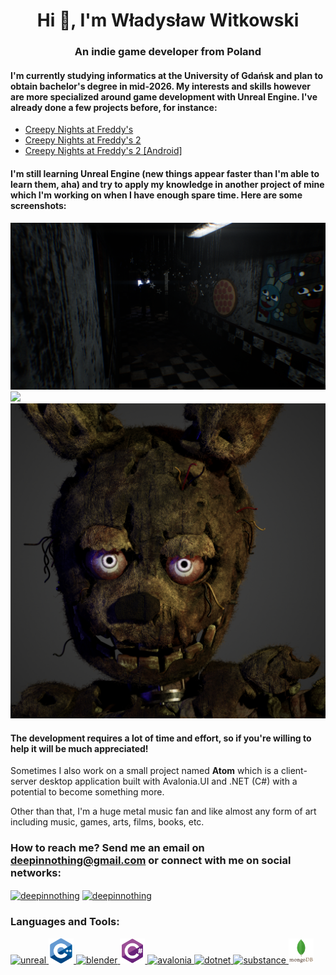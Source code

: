 <h1 align="center">Hi 👋, I'm Władysław Witkowski</h1>
<h3 align="center">An indie game developer from Poland</h3>

#### I'm currently studying informatics at the University of Gdańsk and plan to obtain bachelor's degree in mid-2026. My interests and skills however are more specialized around game development with Unreal Engine. I've already done a few projects before, for instance:
- [Creepy Nights at Freddy's](https://gamejolt.com/games/cnaf/316567)
- [Creepy Nights at Freddy's 2](https://gamejolt.com/games/cnaf2/459360)
- [Creepy Nights at Freddy's 2 \[Android\]](https://play.google.com/store/apps/details?id=com.Ravenstone.CNaF2)

#### I'm still learning Unreal Engine (new things appear faster than I'm able to learn them, aha) and try to apply my knowledge in another project of mine which I'm working on when I have enough spare time. Here are some screenshots:
![](HighresScreenshot_2024.05.05-01.31.57.png)
![](FreddyFazbear'sPizzaOffice.png)
![](HighresScreenshot_2024.02.22-13.38.46.png)
#### The development requires a lot of time and effort, so if you're willing to help it will be much appreciated!

Sometimes I also work on a small project named **Atom** which is a client-server desktop application built with Avalonia.UI and .NET (C#) with a potential to become something more.

Other than that, I'm a huge metal music fan and like almost any form of art including music, games, arts, films, books, etc.

### How to reach me? Send me an email on **deepinnothing@gmail.com** or connect with me on social networks:
<p align="left">
<a href="https://twitter.com/deepinnothing" target="blank"><img align="center" src="https://raw.githubusercontent.com/rahuldkjain/github-profile-readme-generator/master/src/images/icons/Social/twitter.svg" alt="deepinnothing" height="30" width="40" /></a>
<a href="https://fb.com/deepinnothing" target="blank"><img align="center" src="https://raw.githubusercontent.com/rahuldkjain/github-profile-readme-generator/master/src/images/icons/Social/facebook.svg" alt="deepinnothing" height="30" width="40" /></a>
</p>

<h3 align="left">Languages and Tools:</h3>
<p align="left"> <a href="https://unrealengine.com/" target="_blank" rel="noreferrer"> <img src="https://pbs.twimg.com/profile_images/1782802808028254209/OXNX9wh9_400x400.jpg" alt="unreal" width="40" height="40"/> </a> <a href="https://www.w3schools.com/cpp/" target="_blank" rel="noreferrer"> <img src="https://raw.githubusercontent.com/devicons/devicon/master/icons/cplusplus/cplusplus-original.svg" alt="cplusplus" width="40" height="40"/> </a> <a href="https://www.blender.org/" target="_blank" rel="noreferrer"> <img src="https://download.blender.org/branding/community/blender_community_badge_white.svg" alt="blender" width="40" height="40"/> </a> <a href="https://www.w3schools.com/cs/" target="_blank" rel="noreferrer"> <img src="https://raw.githubusercontent.com/devicons/devicon/master/icons/csharp/csharp-original.svg" alt="csharp" width="40" height="40"/> </a> <a href="https://avaloniaui.net" target="_blank" rel="noreferrer"> <img src="https://avatars.githubusercontent.com/u/14075148?s=48&v=4" alt="avalonia" width="40" height="40"/> </a> <a href="https://dotnet.microsoft.com/" target="_blank" rel="noreferrer"> <img src="https://upload.wikimedia.org/wikipedia/commons/thumb/7/7d/Microsoft_.NET_logo.svg/1024px-Microsoft_.NET_logo.svg.png" alt="dotnet" width="40" height="40"/> </a> <a href="https://www.adobe.com/pl/products/substance3d/apps/painter.html" target="_blank" rel="noreferrer"> <img src="https://www.adobe.com/cc-shared/assets/img/product-icons/svg/substance-3d-painter-64.svg" alt="substance" width="40" height="40"/> </a> <a href="https://www.mongodb.com/" target="_blank" rel="noreferrer"> <img src="https://raw.githubusercontent.com/devicons/devicon/master/icons/mongodb/mongodb-original-wordmark.svg" alt="mongodb" width="40" height="40"/> </a> </p>
